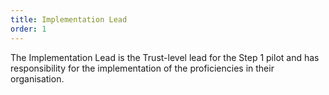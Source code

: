 ```yaml
---
title: Implementation Lead
order: 1
---
```

The Implementation Lead is the Trust-level lead for the Step 1 pilot and has responsibility for the implementation of the proficiencies in their organisation.